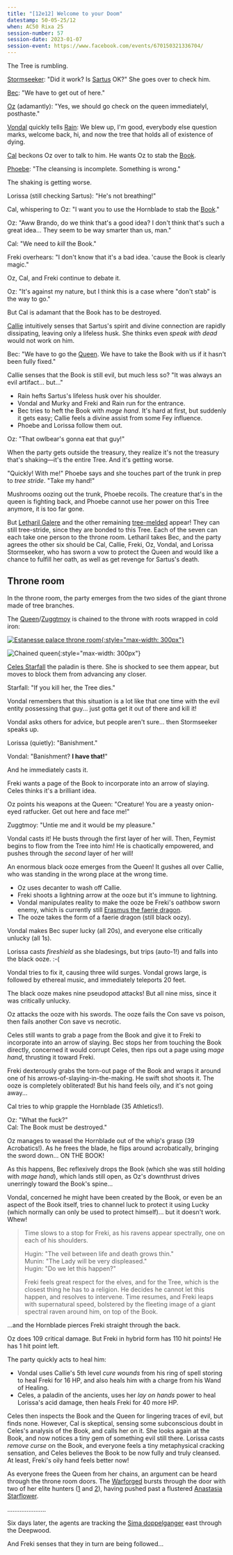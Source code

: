 ```yaml
---
title: "[12e12] Welcome to your Doom"
datestamp: 50-05-25/12
when: AC50 Rixa 25
session-number: 57
session-date: 2023-01-07
session-event: https://www.facebook.com/events/670150321336704/
---
```


The Tree is rumbling.

[Stormseeker](../dossiers/lorissa-stormseeker): "Did it work? Is [Sartus](../dossiers/sartus) OK?" She goes over to check him.

[Bec](../dossiers/bec): "We have to get out of here."

[Oz](../dossiers/oz) (adamantly): "Yes, we should go check on the queen immediatelyl, posthaste."

[Vondal](../dossiers/vondal) quickly tells [Rain](../dossiers/rain): We blew up, I'm good, everybody else question marks, welcome back, hi, and now the tree that holds all of existence of dying.

[Cal](../dossiers/cal) beckons Oz over to talk to him. He wants Oz to stab the [Book](../relics/necronomicon).

[Phoebe](../dossiers/phoebe): "The cleansing is incomplete. Something is wrong."

The shaking is getting worse.

Lorissa (still checking Sartus): "He's not breathing!"

Cal, whispering to Oz: "I want you to use the Hornblade to stab the [Book](../relics/necronomicon)."

Oz: "Aww Brando, do we think that's a good idea? I don't think that's such a great idea... They seem to be way smarter than us, man."

Cal: "We need to *kill* the Book."

Freki overhears: "I don't know that it's a bad idea. 'cause the Book is clearly magic."

Oz, Cal, and Freki continue to debate it.

Oz: "It's against my nature, but I think this is a case where "don't stab" is the way to go."

But Cal is adamant that the Book has to be destroyed.

[Callie](../dossiers/callie) intuitively senses that Sartus's spirit and divine connection are rapidly dissipating, leaving only a lifeless husk. She thinks even *speak with dead* would not work on him.

Bec: "We have to go the [Queen](../dossiers/ambriel-estanesse). We have to take the Book with us if it hasn't been fully fixed."

Callie senses that the Book is still evil, but much less so? "It was always an evil artifact... but..."

* Rain hefts Sartus's lifeless husk over his shoulder.
* Vondal and Murky and Freki and Rain run for the entrance.
* Bec tries to heft the Book with *mage hand*. It's hard at first, but suddenly it gets easy; Callie feels a divine assist from some Fey influence.
* Phoebe and Lorissa follow them out.

Oz: "That owlbear's gonna eat that guy!"

When the party gets outside the treasury, they realize it's not the treasury that's shaking&mdash;it's the entire Tree. And it's getting worse.

"Quickly! With me!" Phoebe says and she touches part of the trunk in prep to *tree stride*. "Take my hand!"

Mushrooms oozing out the trunk, Phoebe recoils. The creature that's in the queen is fighting back, and Phoebe cannot use her power on this Tree anymore, it is too far gone.

But [Letharil Galere](../dossiers/letharil-galere) and the other remaining [tree-melded](../creatures/tree-melded) appear! They can still tree-stride, since they are bonded to this Tree. Each of the seven can each take one person to the throne room. Letharil takes Bec, and the party agrees the other six should be Cal, Callie, Freki, Oz, Vondal, and Lorissa Stormseeker, who has sworn a vow to protect the Queen and would like a chance to fulfill her oath, as well as get revenge for Sartus's death.

## Throne room

In the throne room, the party emerges from the two sides of the giant throne made of tree branches.

The [Queen](../dossiers/ambriel-estanesse)/[Zuggtmoy](../dossiers/zuggtmoy) is chained to the throne with roots wrapped in cold iron:

[![Estanesse palace throne room](https://i.pinimg.com/originals/15/97/aa/1597aa682e3ec06fca7d9b3a9d5acb20.jpg){:style="max-width: 300px"}](https://www.pinterest.com/pin/161074124166559381/)

![Chained queen](../assets/images/queen-chained.png){:style="max-width: 300px"}

[Celes Starfall](../dossiers/celes-starfall) the paladin is there. She is shocked to see them appear, but moves to block them from advancing any closer.

Starfall: "If you kill her, the Tree dies."

Vondal remembers that this situation is a lot like that one time with the evil entity possessing that guy... just gotta get it out of there and kill it!

Vondal asks others for advice, but people aren't sure... then Stormseeker speaks up.

Lorissa (quietly): "Banishment."

Vondal: "Banishment? **I have that!**"

And he immediately casts it.

Freki wants a page of the Book to incorporate into an arrow of slaying. Celes thinks it's a brilliant idea.

Oz points his weapons at the Queen: "Creature! You are a yeasty onion-eyed ratfucker. Get out here and face me!"

Zuggtmoy: "Untie me and it would be my pleasure."

Vondal casts it! He busts through the first layer of her will. Then, Feymist begins to flow from the Tree into him! He is chaotically empowered, and pushes through the *second* layer of her will!

An enormous black ooze emerges from the Queen! It gushes all over Callie, who was standing in the wrong place at the wrong time.

* Oz uses decanter to wash off Callie.
* Freki shoots a lightning arrow at the ooze but it's immune to lightning.
* Vondal manipulates reality to make the ooze be Freki's oathbow sworn enemy, which is currently still [Erasmus the faerie dragon](../dossiers/erasmus).
* The ooze takes the form of a faerie dragon (still black oozy).

Vondal makes Bec super lucky (all 20s), and everyone else critically unlucky (all 1s).

Lorissa casts *fireshield* as she bladesings, but trips (auto-1!) and falls into the black ooze. :-(

Vondal tries to fix it, causing three wild surges. Vondal grows large, is followed by ethereal music, and immediately teleports 20 feet.

The black ooze makes nine pseudopod attacks! But all nine miss, since it was critically unlucky.

Oz attacks the ooze with his swords. The ooze fails the Con save vs poison, then fails another Con save vs necrotic.

Celes still wants to grab a page from the Book and give it to Freki to incorporate into an arrow of slaying. Bec stops her from touching the Book directly, concerned it would corrupt Celes, then rips out a page using *mage hand*, thrusting it toward Freki. 

Freki dexterously grabs the torn-out page of the Book and wraps it around one of his arrows-of-slaying-in-the-making. He swift shot shoots it. The ooze is completely obliterated! But his hand feels oily, and it's not going away...

Cal tries to whip grapple the Hornblade (35 Athletics!).

Oz: "What the fuck?"  
Cal: The Book must be destroyed."

Oz manages to weasel the Hornblade out of the whip's grasp (39 Acrobatics!). As he frees the blade, he flips around acrobatically, bringing the sword down... ON THE BOOK!

As this happens, Bec reflexively drops the Book (which she was still holding with *mage hand*), which lands still open, as Oz's downthrust drives unerringly toward the Book's spine...

Vondal, concerned he might have been created by the Book, or even be an aspect of the Book itself, tries to channel luck to protect it using Lucky (which normally can only be used to protect himself)... but it doesn't work. Whew!

> Time slows to a stop for Freki, as his ravens appear spectrally, one on each of his shoulders.
>
> Hugin: "The veil between life and death grows thin."  
> Munin: "The Lady will be very displeased."  
> Hugin: "Do we let this happen?"
>
> Freki feels great respect for the elves, and for the Tree, which is the closest thing he has to a religion. He decides he cannot let this happen, and resolves to intervene. Time resumes, and Freki leaps with supernatural speed, bolstered by the fleeting image of a giant spectral raven around him, on top of the Book.

...and the Hornblade pierces Freki straight through the back.

Oz does 109 critical damage. But Freki in hybrid form has 110 hit points! He has 1 hit point left.

The party quickly acts to heal him:
* Vondal uses Callie's 5th level *cure wounds* from his ring of spell storing to heal Freki for 16 HP, and also heals him with a charge from his Wand of Healing.
* Celes, a paladin of the ancients, uses her *lay on hands* power to heal Lorissa's acid damage, then heals Freki for 40 more HP.

Celes then inspects the Book and the Queen for lingering traces of evil, but finds none. However, Cal is skeptical, sensing some subconscious doubt in Celes's analysis of the Book, and calls her on it. She looks again at the Book, and now notices a tiny gem of something evil still there. Lorissa casts *remove curse* on the Book, and everyone feels a tiny metaphysical cracking sensation, and Celes believes the Book to be now fully and truly cleansed. At least, Freki's oily hand feels better now!

As everyone frees the Queen from her chains, an argument can be heard through the throne room doors. The [Warforged](../relics/warforged) bursts through the door with two of her elite hunters ([1](../dossiers/caraway-maplehorn) and [2](../dossiers/juniper-tumbleclove)), having pushed past a flustered [Anastasia Starflower](../dossiers/anastastia-starflower).

......................

Six days later, the agents are tracking the [Sima doppelganger](../dossiers/ameesha) east through the Deepwood.

And Freki senses that they in turn are being followed...
